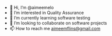 - 👋 Hi, I’m @aimeemelo
- 👀 I’m interested in Quality Assurance
- 🌱 I’m currently learning software testing
- 💞️ I’m looking to collaborate on software projects
- 📫 How to reach me aimeemflins@gmail.com

<!---
aimeemelo/aimeemelo is a ✨ special ✨ repository because its `README.md` (this file) appears on your GitHub profile.
You can click the Preview link to take a look at your changes.
--->
